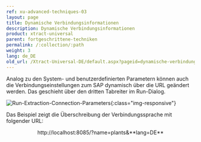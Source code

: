 ```yaml
---
ref: xu-advanced-techniques-03
layout: page
title: Dynamische Verbindungsinformationen
description: Dynamische Verbindungsinformationen
product: xtract-universal
parent: fortgeschrittene-techniken
permalink: /:collection/:path
weight: 3
lang: de_DE
old_url: /Xtract-Universal-DE/default.aspx?pageid=dynamische-verbindungsinformationen
---
```


Analog zu den System- und benutzerdefinierten Parametern können auch die Verbindungseinstellungen zum SAP dynamisch über die URL geändert werden. Das geschieht über den dritten Tabreiter im Run-Dialog.

![Run-Extraction-Connection-Parameters](/img/content/Run-Extraction-Connection-Parameters.jpg){:class="img-responsive"}

Das Beispiel zeigt die Überschreibung der Verbindungssprache mit folgender URL:

<center>http://localhost:8085/?name=plants&**lang=DE**</center>
